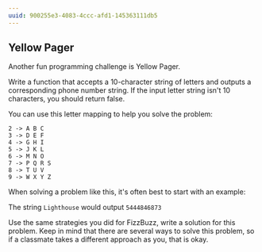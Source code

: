 ```yaml
---
uuid: 900255e3-4083-4ccc-afd1-145363111db5
---
```




## Yellow Pager

Another fun programming challenge is Yellow Pager.

Write a function that accepts a 10-character string of letters and outputs a corresponding phone number string.
If the input letter string isn't 10 characters, you should return false.

You can use this letter mapping to help you solve the problem:

```
2 -> A B C
3 -> D E F
4 -> G H I
5 -> J K L
6 -> M N O
7 -> P Q R S
8 -> T U V
9 -> W X Y Z
```

When solving a problem like this, it's often best to start with an example:

The string `Lighthouse` would output `5444846873`

Use the same strategies you did for FizzBuzz, write a solution for this problem. Keep
in mind that there are several ways to solve this problem, so if a classmate takes a different
approach as you, that is okay.
